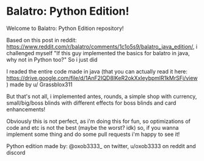 
# Balatro: Python Edition!

Welcome to Balatro: Python Edition repository! 

Based on this post in reddit: https://www.reddit.com/r/balatro/comments/1c1o5s9/balatro_java_edition/, i challenged myself "If this guy implemented the basics for balatro in java, why not in Python too?" So i just did

I readed the entire code made in java (that you can actually read it here: https://drive.google.com/file/d/1AnF2IQD8lKeR2okXxIeybpmlR1kMrSFj/view) made by u/
Grassblox311


But that's not all, i implemented antes, rounds, a simple shop with currency, small/big/boss blinds with different effects for boss blinds and card enhancements!

Obviously this is not perfect, as i'm doing this for fun, so optimizations of code and etc is not the best (maybe the worst? idk) so, if you wanna implement some thing and do some pull requests i'm happy to see it!


Python edition made by: @oxob3333_ on twitter, u/oxob3333 on reddit and discord
